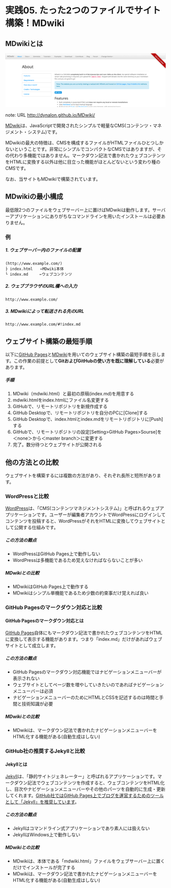 # 実践05. たった2つのファイルでサイト構築！MDwiki

## MDwikiとは

![MDwiki公式サイト](img/mdwiki-website-1440x480.png)

note: URL http://dynalon.github.io/MDwiki/

[MDwiki<i class="fas fa-external-link-alt"></i>](http://dynalon.github.io/MDwiki/)は、JavaScriptで開発されたシンプルで軽量なCMS(コンテンツ・マネジメント・システム)です。

MDwikiの最大の特徴は、CMSを構成するファイルがHTMLファイルひとつしかないということです。非常にシンプルでコンパクトなCMSではありますが、その代わり多機能ではありません。マークダウン記法で書かれたウェブコンテンツをHTMLに変換する以外は他に目立った機能がほとんどないという変わり種のCMSです。

なお、当サイトもMDwikiで構築されています。

## MDwikiの最小構成

最低限2つのファイルをウェブサーバー上に置けばMDwikiは動作します。サーバーアプリケーションにありがちなコマンドラインを用いたインストールは必要ありません。

### 例

##### 1. ウェブサーバー内のファイルの配置

```
(http://www.example.com/)
├ index.html　　←MDwiki本体
└ index.md　　　←ウェブコンテンツ
```

##### 2. ウェブブラウザのURL欄への入力

```
http://www.example.com/
```

##### 3. MDwikiによって転送される先のURL

```
http://www.example.com/#!index.md
```

## ウェブサイト構築の最短手順

以下に[GitHub Pages<i class="fas fa-external-link-alt"></i>](https://pages.github.com/)と[MDwiki<i class="fas fa-external-link-alt"></i>](http://dynalon.github.io/MDwiki/)を用いてのウェブサイト構築の最短手順を示します。この作業の前提として**GitおよびGitHubの使い方を既に理解している**必要があります。

##### 手順

1. MDwiki（mdwiki.html）と最初の原稿(index.md)を用意する
1. mdwiki.htmlをindex.htmlにファイル名変更する
1. GitHubで、リモートリポジトリを新規作成する
1. GitHub Desktopで、リモートリポジトリを自分のPCに[Clone]する
1. GitHub Desktopで、index.htmlとindex.mdをリモートリポジトリに[Push]する
1. GitHubで、リモートリポジトリの設定[Setting>GitHub Pages>Sourse]を＜none＞から＜master branch＞に変更する
1. 完了。数分待つとウェブサイトが公開される

## 他の方法との比較

ウェブサイトを構築するには複数の方法があり、それぞれ長所と短所があります。

### WordPressと比較

[WordPress<i class="fas fa-external-link-alt"></i>](https://wordpress.org/)は、「CMS(コンテンツマネジメントシステム)」と呼ばれるウェブアプリケーションです。ユーザーが編集者アカウントでWordPressにログインしてコンテンツを投稿すると、WordPressがそれをHTMLに変換してウェブサイトとして公開する仕組みです。

##### この方法の難点

* WordPressはGitHub Pages上で動作しない
* WordPressは多機能であるため覚えなければならないことが多い

##### MDwikiとの比較

* MDwikiはGitHub Pages上で動作する
* MDwikiはシンプル単機能であるため少数の約束事だけ覚えれば良い

### GitHub Pagesのマークダウン対応と比較

#### GitHub Pagesのマークダウン対応とは

[GitHub Pages<i class="fas fa-external-link-alt"></i>](https://pages.github.com/)自体にもマークダウン記法で書かれたウェブコンテンツをHTMLに変換して表示する機能があります。つまり「index.md」だけがあればウェブサイトとして成立します。

##### この方法の難点

* GitHub Pagesのマークダウン対応機能ではナビゲーションメニューバーが表示されない
* ウェブサイトとしてページ数を増やしていきたいのであればナビゲーションメニューバーは必須
* ナビゲーションメニューバーのためにHTMLとCSSを記述するのは時間と手間と技術知識が必要

##### MDwikiとの比較

* MDwikiは、マークダウン記法で書かれたナビゲーションメニューバーをHTML化する機能がある(自動生成はしない)

### GitHub社の推奨するJekyllと比較

#### Jekyllとは
[Jekyll<i class="fas fa-external-link-alt"></i>](http://jekyllrb-ja.github.io/)は、「静的サイトジェネレーター」と呼ばれるアプリケーションです。マークダウン記法でウェブコンテンツを作成すると、ウェブコンテンツをHTML化し、目次やナビゲーションメニューバーやその他のパーツを自動的に生成・更新してくれます。[GitHub社ではGitHub Pages上でブログを運営するためのツールとして「Jekyll」を推奨しています](https://help.github.com/en/articles/using-jekyll-as-a-static-site-generator-with-github-pages)。

##### この方法の難点
* Jekyllはコマンドライン式アプリケーションであり素人には扱えない
* JekyllはWindows上で動作しない

##### MDwikiとの比較
* MDwikiは、本体である「mdwiki.html」ファイルをウェブサーバー上に置くだけでインストールが完了する
* MDwikiは、マークダウン記法で書かれたナビゲーションメニューバーをHTML化する機能がある(自動生成はしない)